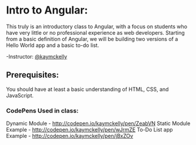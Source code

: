 # Intro to Angular:
This truly is an introductory class to Angular, with a focus on students who have very little or no professional experience as web developers. Starting from a basic definition of Angular, we will be building two versions of a Hello World app and a basic to-do list.

-Instructor: [@kaymckelly](https://github.com/kaymckelly)

## Prerequisites:
You should have at least a basic understanding of HTML, CSS, and JavaScript.

### CodePens Used in class:
Dynamic Module - http://codepen.io/kaymckelly/pen/ZeabVN 
Static Module Example - http://codepen.io/kaymckelly/pen/wJrmZE 
To-Do List app Example - http://codepen.io/kaymckelly/pen/jBxZOv
